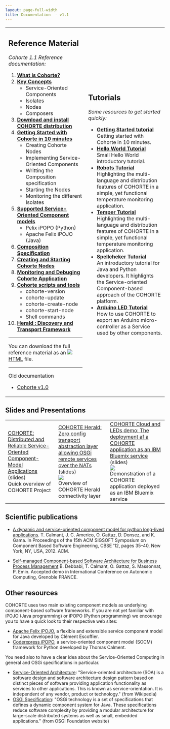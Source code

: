 ```yaml
---
layout: page-full-width
title: Documentation  - v1.1
---
```





<table class="table">
<tr>
<td style="width:50%; padding-left:10px">

<h2>Reference Material</h2>

<p><i>Cohorte 1.1 Reference documentation:</i></p>
<ol>
  <li>  <a href="./what-is-cohorte"><b>What is Cohorte?</b></a> </li>
  <li>  <a href="./key-concepts"><b>Key Concepts</b></a> 
      <ul>
        <li>Service-Oriented Components</li>
        <li>Isolates</li>
        <li>Nodes</li>
        <li>Composers</li>
      </ul>
  </li>
  <li>  <a href="./setup"><b>Download and install COHORTE distribution</b></a> </li>
  <li>  <a href="./getting-started"><b>Getting Started with Cohorte in 10 minutes</b></a> 
      <ul>
        <li>Creating Cohorte Nodes</li>
        <li>Implementing Service-Oriented Components</li>
        <li>Writting the Composition specification</li>
        <li>Starting the Nodes</li>
        <li>Monitoring the different Isolates</li>
      </ul>
  </li>

  <li>  <a href=""><b>Supported Service-Oriented Component models</b></a> 
      <ul>
        <li>Pelix iPOPO (Python)</li>
        <li>Apache Felix iPOJO (Java)</li>
      </ul>
  </li>
  <li>  <a href="./compositions"><b>Composition Specification</b></a>  </li>
  <li>  <a href="./creating-starting-nodes"><b>Creating and Starting Cohorte Nodes</b></a>  </li>
  <li>  <a href="./monitoring"><b>Monitoring and Debuging Cohorte Application</b></a> </li>
  <li>  <a href="./tools"><b>Cohorte scripts and tools</b></a> 
      <ul>
        <li> cohorte-version </li>
        <li> cohorte-update  </li>
        <li> cohorte-create-node </li>
        <li> cohorte-start-node </li>
        <li> Shell commands </li>
      </ul>
  </li>
  <li>  <a href="{{ site.baseurl }}/docs/herald"><b>Herald : Discovery and Transport Framework</b></a></li>
  
  <!--
  <li>  <a href="./components">Components</a> </li>         
  <li>  <a href="./compositions">Compositions</a> </li>
  <li>  <a href="./startup">Startup</a> </li>
  <li>  <a href="./shell">Shell</a> </li>
  <li>  <a href="./monitoring">Monitoring</a> </li>      
  -->
</ol>

<hr/>

<p>You can download the full reference material as an <a href="{{ site.baseurl }}/resources/images/html.png"><img src="{{ site.baseurl }}/resources/images/html.png"/> HTML</a> file.</p>

<hr/>

<p>Old documentation</p>

<ul>
  <li><a href="{{ site.baseurl }}/docs/1.x/">Cohorte v1.0</a></li>
</ul>

</td>
<td style="width:50%; padding-left:10px">
  
<h2>Tutorials</h2>

<p><i>Some resources to get started quickly:</i></p>

<ul>
 <li> <a href="./getting-started"><b>Getting Started tutorial</b></a>
    <br/>Getting started with Cohorte in 10 minutes.</li>
     
 <li> <a href="./tutorials/hello"><b>Hello World Tutorial</b></a>
    <br/>Small Hello World introductory tutorial.</li>

 <li> <a href="./tutorials/robots"><b>Robots Tutorial</b></a>
    <br/>Highlighting the multi-language and distribution features of COHORTE in a simple, yet functional temperature monitoring application.</li>

 <li> <a href="./tutorials/temper"><b>Temper Tutorial</b></a> 
    <br/>Highlighting the multi-language and distribution features of COHORTE in a simple, yet functional temperature monitoring application.</li>

 <li> <a href="./tutorials/spellchecker"><b>Spellcheker Tutorial</b></a>
    <br/>An introductory tutorial for Java and Python developers. It highlights the Service-oriented Component-based approach of the COHORTE platform.</li>

 <li> <a href="./tutorials/arduino-led"><b>Arduino LED Tutorial</b></a> 
    <br/>How to use COHORTE to export an Arduino micro-controller as a Service used by other components. </li>
</ul>


</td>
</tr>
</table>


## Slides and Presentations

<table class="table table-striped">
<tr>
<td style="width=33%">
<a href="{{ site.baseurl }}/slides/overview">COHORTE: Distributed and Reliable Service-Oriented Component-Model Applications</a> (slides)
   <br/>Quick overview of COHORTE Project

</td>
<td style="width=33%">
<a href="{{ site.baseurl }}/slides/herald">COHORTE Herald: Zero config transport abstraction layer allowing OSGi remote services over the NATs</a> (slides)
   <br/><img src="{{ site.baseurl }}/slides/herald/eclipse-day-lyon-2014.png"/>
   <br/>Overview of COHORTE Herald connectivity layer
</td>
<td style="width=33%">
<a href="{{ site.baseurl }}/slides/cloud-demo">COHORTE Cloud and LEDs demo: The deployment af a COHORTE application as an IBM Bluemix service</a> (slides)
   <br/><img src="{{ site.baseurl }}/slides/cloud-demo/LogoiBMBluemixSmall.png"/>
   <br/>Demonstration of a COHORTE application deployed as an IBM Bluemix service  
</td>
</tr>
</table>


## Scientific publications

* [A dynamic and service-oriented component model for python long-lived applications](http://www.isandlatech.com/__FR/pdfs/20120429%20cbse30-calmant.pdf). T. Calmant, J. C. Americo, O. Gattaz, D. Donsez, and K. Gama. In Proceedings of the 15th ACM SIGSOFT Symposium on Component Based Software Engineering, CBSE ’12, pages 35–40, New York, NY, USA, 2012. ACM.

* [Self-managed Component-based Software Architecture for Business Process Management](http://icac2015.imag.fr) B. Debbabi, T. Calmant, O. Gattaz, S. Massonnat, P. Emin. Accepted demo in International Conference on Autonomic Computing, Grenoble FRANCE.

## Other resources

COHORTE uses two main existing component models as underlying component-based software frameworks. If you are not yet familiar with iPOJO (Java programming) or iPOPO (Python programming) we encourage you to have a quick look to their respective web sites:

 * [Apache Felix iPOJO](http://felix.apache.org/documentation/subprojects/apache-felix-ipojo.html), a flexible and extensible service component model for Java developed by Clément Escoffier.
 * [Coderxpress iPOPO](https://ipopo.coderxpress.net), a service-oriented component model (SOCM) framework for Python developed by Thomas Calment.

 You need also to have a clear idea about the Service-Oriented Computing in general and OSGi specifications in particular.

 * [Service-Oriented Architecture](http://en.wikipedia.org/wiki/Service-oriented_architecture): "Service-oriented architecture (SOA) is a software design and software architecture design pattern based on distinct pieces of software providing application functionality as services to other applications. This is known as service-orientation. It is independent of any vendor, product or technology." (from Wikipedia)
 * [OSGi Specification](http://osgi.org): "OSGi technology is a set of specifications that defines a dynamic component system for Java. These specifications reduce software complexity by providing a modular architecture for large-scale distributed systems as well as small, embedded applications." (from OSGi Foundation website)


